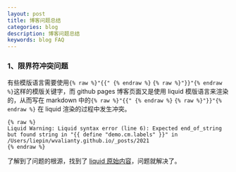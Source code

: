 ```yaml
---
layout: post
title: 博客问题总结 
categories: blog 
description: 博客问题总结 
keywords: blog FAQ 
---
```

### 1、限界符冲突问题  
有些模版语言需要使用```{% raw %}"{{" {% endraw %}``` ```{% raw %}"}}"{% endraw %}```这样的模版关键字，而 github pages 博客页面又是使用 liquid 模版语言来渲染的，从而写在 markdown 中的```{% raw %}"{{" {% endraw %}``` ```{% raw %}"}}"{% endraw %}``` 在 liquid 渲染的过程中发生冲突。
```
{% raw %}
Liquid Warning: Liquid syntax error (line 6): Expected end_of_string but found string in "{{ define "demo.cm.labels" }}" in /Users/liepin/wvalianty.github.io/_posts/2021
{% endraw %}
```
了解到了问题的根源，找到了 [liquid 原始内容](https://liquid.bootcss.com/tags/raw/)，问题就解决了。
